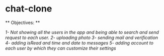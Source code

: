 # chat-clone

** Objectives: **

_1- Not showing all the users in the app and being able to search and send request to each user._
_2- uploading photo_
_3- sending mail and verification_
_4- adding isRead and time and date to messages_
_5- adding account to each user by which they can customize their settings_
